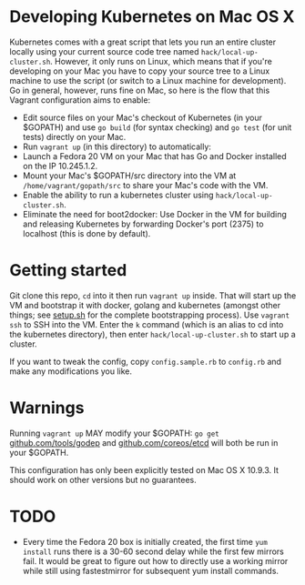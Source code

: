 # Developing Kubernetes on Mac OS X

Kubernetes comes with a great script that lets you run an entire cluster locally using your current source code tree named `hack/local-up-cluster.sh`. However, it only runs on Linux, which means that if you're developing on your Mac you have to copy your source tree to a Linux machine to use the script (or switch to a Linux machine for development). Go in general, however, runs fine on Mac, so here is the flow that this Vagrant configuration aims to enable:

* Edit source files on your Mac's checkout of Kubernetes (in your $GOPATH) and use `go build` (for syntax checking) and `go test` (for unit tests) directly on your Mac.
* Run `vagrant up` (in this directory) to automatically:
 * Launch a Fedora 20 VM on your Mac that has Go and Docker installed on the IP 10.245.1.2.
 * Mount your Mac's $GOPATH/src directory into the VM at `/home/vagrant/gopath/src` to share your Mac's code with the VM.
 * Enable the ability to run a kubernetes cluster using `hack/local-up-cluster.sh`.
 * Eliminate the need for boot2docker: Use Docker in the VM for building and releasing Kubernetes by forwarding Docker's port (2375) to localhost (this is done by default).

# Getting started

Git clone this repo, `cd` into it then run `vagrant up` inside. That will start up the VM and bootstrap it with docker, golang and kubernetes (amongst other things; see [setup.sh](setup.sh) for the complete bootstrapping process). Use `vagrant ssh` to SSH into the VM. Enter the `k` command (which is an alias to cd into the kubernetes directory), then enter `hack/local-up-cluster.sh` to start up a cluster.

If you want to tweak the config, copy `config.sample.rb` to `config.rb` and make any modifications you like.

# Warnings

Running `vagrant up` MAY modify your $GOPATH: `go get` [github.com/tools/godep](https://github.com/tools/godep) and [github.com/coreos/etcd](https://github.com/coreos/etcd) will both be run in your $GOPATH.

This configuration has only been explicitly tested on Mac OS X 10.9.3. It should work on other versions but no guarantees.

# TODO

* Every time the Fedora 20 box is initially created, the first time `yum install` runs there is a 30-60 second delay while the first few mirrors fail. It would be great to figure out how to directly use a working mirror while still using fastestmirror for subsequent yum install commands.
